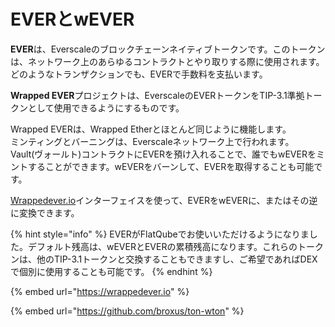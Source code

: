 # EVERとwEVER

**EVER**は、Everscaleのブロックチェーンネイティブトークンです。このトークンは、ネットワーク上のあらゆるコントラクトとやり取りする際に使用されます。どのようなトランザクションでも、EVERで手数料を支払います。

**Wrapped EVER**プロジェクトは、EverscaleのEVERトークンをTIP-3.1準拠トークンとして使用できるようにするものです。

Wrapped EVERは、Wrapped Etherとほとんど同じように機能します。\
ミンティングとバーニングは、Everscaleネットワーク上で行われます。Vault(ヴォールト)コントラクトにEVERを預け入れることで、誰でもwEVERをミントすることができます。wEVERをバーンして、EVERを取得することも可能です。

[Wrappedever.io](https://wrappedever.io)インターフェイスを使って、EVERをwEVERに、またはその逆に変換できます。

{% hint style="info" %}
EVERがFlatQubeでお使いいただけるようになりました。デフォルト残高は、wEVERとEVERの累積残高になります。これらのトークンは、他のTIP-3.1トークンと交換することもできますし、ご希望であればDEXで個別に使用することも可能です。
{% endhint %}

{% embed url="https://wrappedever.io" %}

{% embed url="https://github.com/broxus/ton-wton" %}
